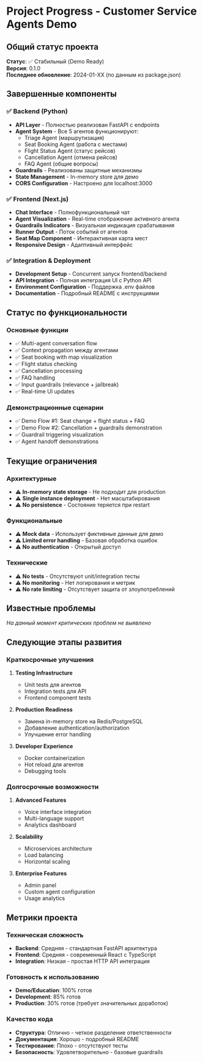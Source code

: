 # Project Progress - Customer Service Agents Demo

## Общий статус проекта
**Статус**: ✅ Стабильный (Demo Ready)  
**Версия**: 0.1.0  
**Последнее обновление**: 2024-01-XX (по данным из package.json)

## Завершенные компоненты

### ✅ Backend (Python)
- **API Layer** - Полностью реализован FastAPI с endpoints
- **Agent System** - Все 5 агентов функционируют:
  - Triage Agent (маршрутизация)
  - Seat Booking Agent (работа с местами)
  - Flight Status Agent (статус рейсов)
  - Cancellation Agent (отмена рейсов)
  - FAQ Agent (общие вопросы)
- **Guardrails** - Реализованы защитные механизмы
- **State Management** - In-memory store для демо
- **CORS Configuration** - Настроено для localhost:3000

### ✅ Frontend (Next.js)
- **Chat Interface** - Полнофункциональный чат
- **Agent Visualization** - Real-time отображение активного агента
- **Guardrails Indicators** - Визуальная индикация срабатывания
- **Runner Output** - Поток событий от агентов
- **Seat Map Component** - Интерактивная карта мест
- **Responsive Design** - Адаптивный интерфейс

### ✅ Integration & Deployment
- **Development Setup** - Concurrent запуск frontend/backend
- **API Integration** - Полная интеграция UI с Python API
- **Environment Configuration** - Поддержка .env файлов
- **Documentation** - Подробный README с инструкциями

## Статус по функциональности

### Основные функции
- ✅ Multi-agent conversation flow
- ✅ Context propagation между агентами
- ✅ Seat booking with map visualization
- ✅ Flight status checking
- ✅ Cancellation processing
- ✅ FAQ handling
- ✅ Input guardrails (relevance + jailbreak)
- ✅ Real-time UI updates

### Демонстрационные сценарии
- ✅ Demo Flow #1: Seat change + flight status + FAQ
- ✅ Demo Flow #2: Cancellation + guardrails demonstration
- ✅ Guardrail triggering visualization
- ✅ Agent handoff demonstrations

## Текущие ограничения

### Архитектурные
- ⚠️ **In-memory state storage** - Не подходит для production
- ⚠️ **Single instance deployment** - Нет масштабирования
- ⚠️ **No persistence** - Состояние теряется при restart

### Функциональные  
- ⚠️ **Mock data** - Использует фиктивные данные для демо
- ⚠️ **Limited error handling** - Базовая обработка ошибок
- ⚠️ **No authentication** - Открытый доступ

### Технические
- ⚠️ **No tests** - Отсутствуют unit/integration тесты
- ⚠️ **No monitoring** - Нет логирования и метрик
- ⚠️ **No rate limiting** - Отсутствует защита от злоупотреблений

## Известные проблемы
*На данный момент критических проблем не выявлено*

## Следующие этапы развития

### Краткосрочные улучшения
1. **Testing Infrastructure**
   - Unit tests для агентов
   - Integration tests для API
   - Frontend component tests

2. **Production Readiness**
   - Замена in-memory store на Redis/PostgreSQL
   - Добавление authentication/authorization
   - Улучшение error handling

3. **Developer Experience**
   - Docker containerization
   - Hot reload для агентов
   - Debugging tools

### Долгосрочные возможности
1. **Advanced Features**
   - Voice interface integration
   - Multi-language support
   - Analytics dashboard

2. **Scalability**
   - Microservices architecture
   - Load balancing
   - Horizontal scaling

3. **Enterprise Features**
   - Admin panel
   - Custom agent configuration
   - Usage analytics

## Метрики проекта

### Техническая сложность
- **Backend**: Средняя - стандартная FastAPI архитектура
- **Frontend**: Средняя - современный React с TypeScript
- **Integration**: Низкая - простая HTTP API интеграция

### Готовность к использованию
- **Demo/Education**: 100% готов
- **Development**: 85% готов
- **Production**: 30% готов (требует значительных доработок)

### Качество кода
- **Структура**: Отлично - четкое разделение ответственности
- **Документация**: Хорошо - подробный README
- **Тестирование**: Плохо - отсутствуют тесты
- **Безопасность**: Удовлетворительно - базовые guardrails 